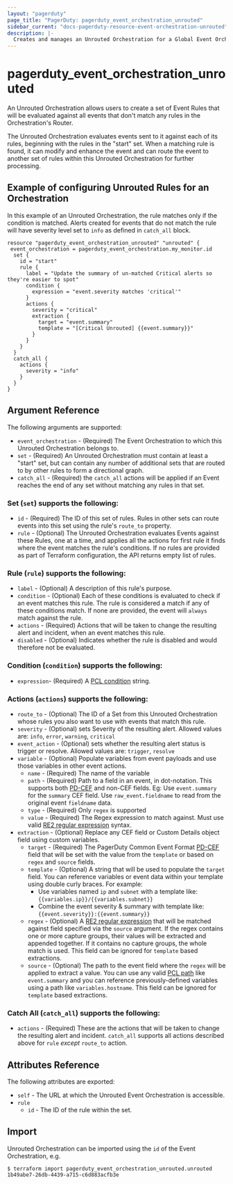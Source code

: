 ```yaml
---
layout: "pagerduty"
page_title: "PagerDuty: pagerduty_event_orchestration_unrouted"
sidebar_current: "docs-pagerduty-resource-event-orchestration-unrouted"
description: |-
  Creates and manages an Unrouted Orchestration for a Global Event Orchestration in PagerDuty.
---
```


# pagerduty_event_orchestration_unrouted

An Unrouted Orchestration allows users to create a set of Event Rules that will be evaluated against all events that don't match any rules in the Orchestration's Router.

The Unrouted Orchestration evaluates events sent to it against each of its rules, beginning with the rules in the "start" set. When a matching rule is found, it can modify and enhance the event and can route the event to another set of rules within this Unrouted Orchestration for further processing.

## Example of configuring Unrouted Rules for an Orchestration

In this example of an Unrouted Orchestration, the rule matches only if the condition is matched.
Alerts created for events that do not match the rule will have severity level set to `info` as defined in `catch_all` block.

```hcl
resource "pagerduty_event_orchestration_unrouted" "unrouted" {
 event_orchestration = pagerduty_event_orchestration.my_monitor.id
  set {
    id = "start"
    rule {
      label = "Update the summary of un-matched Critical alerts so they're easier to spot"
      condition {
        expression = "event.severity matches 'critical'"
      }
      actions {
        severity = "critical"
        extraction {
          target = "event.summary"
          template = "[Critical Unrouted] {{event.summary}}"
        }
      }
    }
  }
  catch_all {
    actions {
      severity = "info"
    }
  }
}
```

## Argument Reference

The following arguments are supported:

* `event_orchestration` - (Required) The Event Orchestration to which this Unrouted Orchestration belongs to.
* `set` - (Required) An Unrouted Orchestration must contain at least a "start" set, but can contain any number of additional sets that are routed to by other rules to form a directional graph.
* `catch_all` - (Required) the `catch_all` actions will be applied if an Event reaches the end of any set without matching any rules in that set.

### Set (`set`) supports the following:
* `id` - (Required) The ID of this set of rules. Rules in other sets can route events into this set using the rule's `route_to` property.
* `rule` - (Optional) The Unrouted Orchestration evaluates Events against these Rules, one at a time, and applies all the actions for first rule it finds where the event matches the rule's conditions. If no rules are provided as part of Terraform configuration, the API returns empty list of rules.

### Rule (`rule`) supports the following:
* `label` - (Optional) A description of this rule's purpose.
* `condition` - (Optional) Each of these conditions is evaluated to check if an event matches this rule. The rule is considered a match if any of these conditions match. If none are provided, the event will `always` match against the rule.
* `actions` - (Required) Actions that will be taken to change the resulting alert and incident, when an event matches this rule.
* `disabled` - (Optional) Indicates whether the rule is disabled and would therefore not be evaluated.

### Condition (`condition`) supports the following:
* `expression`- (Required) A [PCL condition](https://developer.pagerduty.com/docs/ZG9jOjM1NTE0MDc0-pcl-overview) string.

### Actions (`actions`) supports the following:
* `route_to` - (Optional) The ID of a Set from this Unrouted Orchestration whose rules you also want to use with events that match this rule.
* `severity` - (Optional) sets Severity of the resulting alert. Allowed values are: `info`, `error`, `warning`, `critical`
* `event_action` - (Optional) sets whether the resulting alert status is trigger or resolve. Allowed values are: `trigger`, `resolve`
* `variable` - (Optional) Populate variables from event payloads and use those variables in other event actions.
  * `name` - (Required) The name of the variable
  * `path` - (Required) Path to a field in an event, in dot-notation. This supports both [PD-CEF](https://support.pagerduty.com/docs/pd-cef) and non-CEF fields. Eg: Use `event.summary` for the `summary` CEF field. Use `raw_event.fieldname` to read from the original event `fieldname` data.
  * `type` - (Required) Only `regex` is supported
  * `value` - (Required) The Regex expression to match against. Must use valid [RE2 regular expression](https://github.com/google/re2/wiki/Syntax) syntax.
* `extraction` - (Optional) Replace any CEF field or Custom Details object field using custom variables.
  * `target` - (Required) The PagerDuty Common Event Format [PD-CEF](https://support.pagerduty.com/docs/pd-cef) field that will be set with the value from the `template` or based on `regex` and `source` fields.
  * `template` - (Optional) A string that will be used to populate the `target` field. You can reference variables or event data within your template using double curly braces. For example:
    * Use variables named `ip` and `subnet` with a template like: `{{variables.ip}}/{{variables.subnet}}`
    * Combine the event severity & summary with template like: `{{event.severity}}:{{event.summary}}`
  * `regex` - (Optional) A [RE2 regular expression](https://github.com/google/re2/wiki/Syntax) that will be matched against field specified via the `source` argument. If the regex contains one or more capture groups, their values will be extracted and appended together. If it contains no capture groups, the whole match is used. This field can be ignored for `template` based extractions.
  * `source` - (Optional) The path to the event field where the `regex` will be applied to extract a value. You can use any valid [PCL path](https://developer.pagerduty.com/docs/ZG9jOjM1NTE0MDc0-pcl-overview#paths) like `event.summary` and you can reference previously-defined variables using a path like `variables.hostname`. This field can be ignored for `template` based extractions.

### Catch All (`catch_all`) supports the following:
* `actions` - (Required) These are the actions that will be taken to change the resulting alert and incident. `catch_all` supports all actions described above for `rule` _except_ `route_to` action.

## Attributes Reference

The following attributes are exported:
* `self` - The URL at which the Unrouted Event Orchestration is accessible.
* `rule`
  * `id` - The ID of the rule within the set.

## Import

Unrouted Orchestration can be imported using the `id` of the Event Orchestration, e.g.

```
$ terraform import pagerduty_event_orchestration_unrouted.unrouted 1b49abe7-26db-4439-a715-c6d883acfb3e
```
